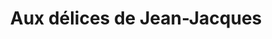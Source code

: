 ---
title: "Aux délices de Jean-Jacques"
url: /ploneour-lanvern/aux-delices-de-jean-jacques/
shop: Bäckerei
---